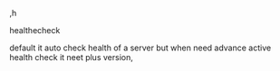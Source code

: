 ,h

healthecheck

default it auto check health of a server but when need advance active health check it neet plus version,

